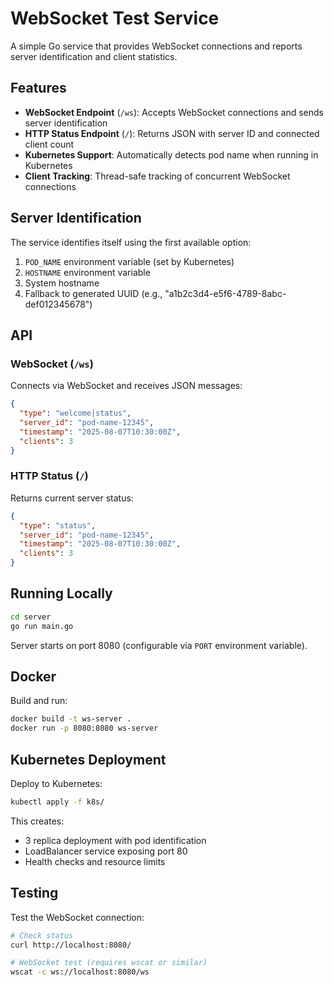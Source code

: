 # WebSocket Test Service

A simple Go service that provides WebSocket connections and reports server identification and client statistics.

## Features

- **WebSocket Endpoint** (`/ws`): Accepts WebSocket connections and sends server identification
- **HTTP Status Endpoint** (`/`): Returns JSON with server ID and connected client count
- **Kubernetes Support**: Automatically detects pod name when running in Kubernetes
- **Client Tracking**: Thread-safe tracking of concurrent WebSocket connections

## Server Identification

The service identifies itself using the first available option:
1. `POD_NAME` environment variable (set by Kubernetes)
2. `HOSTNAME` environment variable
3. System hostname
4. Fallback to generated UUID (e.g., "a1b2c3d4-e5f6-4789-8abc-def012345678")

## API

### WebSocket (`/ws`)
Connects via WebSocket and receives JSON messages:
```json
{
  "type": "welcome|status",
  "server_id": "pod-name-12345",
  "timestamp": "2025-08-07T10:30:00Z",
  "clients": 3
}
```

### HTTP Status (`/`)
Returns current server status:
```json
{
  "type": "status",
  "server_id": "pod-name-12345",
  "timestamp": "2025-08-07T10:30:00Z",
  "clients": 3
}
```

## Running Locally

```bash
cd server
go run main.go
```

Server starts on port 8080 (configurable via `PORT` environment variable).

## Docker

Build and run:
```bash
docker build -t ws-server .
docker run -p 8080:8080 ws-server
```

## Kubernetes Deployment

Deploy to Kubernetes:
```bash
kubectl apply -f k8s/
```

This creates:
- 3 replica deployment with pod identification
- LoadBalancer service exposing port 80
- Health checks and resource limits

## Testing

Test the WebSocket connection:
```bash
# Check status
curl http://localhost:8080/

# WebSocket test (requires wscat or similar)
wscat -c ws://localhost:8080/ws
```
